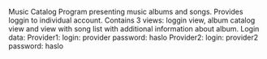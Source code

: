 Music Catalog
Program presenting music albums and songs.
Provides loggin to individual account.
Contains 3 views: loggin view, album catalog view and view with song list with additional information about album.
Login data:
Provider1:
login: provider
password: haslo
Provider2:
login: provider2
password: haslo
